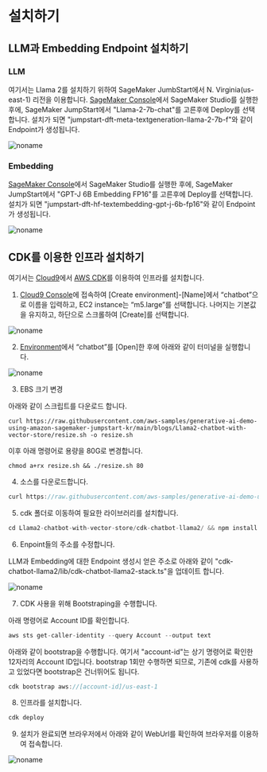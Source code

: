 # 설치하기


## LLM과 Embedding Endpoint 설치하기

### LLM
여기서는 Llama 2를 설치하기 위하여  SageMaker JumbStart에서 N. Virginia(us-east-1) 리전을 이용합니다. [SageMaker Console](https://us-east-1.console.aws.amazon.com/sagemaker/home?region=us-east-1#/studio)에서 SageMaker Studio를 실행한 후에, SageMaker JumpStart에서 "Llama-2-7b-chat"를 고른후에 Deploy를 선택합니다. 설치가 되면 "jumpstart-dft-meta-textgeneration-llama-2-7b-f"와 같이 Endpoint가 생성됩니다.

![noname](https://github.com/kyopark2014/Llama2-chatbot-with-vector-store/assets/52392004/f801809f-9ea2-46b2-932a-e0586283c814)

### Embedding

[SageMaker Console](https://us-east-1.console.aws.amazon.com/sagemaker/home?region=us-east-1#/studio)에서 SageMaker Studio를 실행한 후에, SageMaker JumpStart에서 "GPT-J 6B Embedding FP16"를 고른후에 Deploy를 선택합니다. 설치가 되면 "jumpstart-dft-hf-textembedding-gpt-j-6b-fp16"와 같이 Endpoint가 생성됩니다.

![noname](https://github.com/kyopark2014/Llama2-chatbot-with-vector-store/assets/52392004/80a24a19-3f28-4af0-b316-335df23f2bdf)


## CDK를 이용한 인프라 설치하기

여기서는 [Cloud9](https://aws.amazon.com/ko/cloud9/)에서 [AWS CDK](https://aws.amazon.com/ko/cdk/)를 이용하여 인프라를 설치합니다.

1) [Cloud9 Console](https://us-east-1.console.aws.amazon.com/cloud9control/home?region=us-east-1#/create)에 접속하여 [Create environment]-[Name]에서 “chatbot”으로 이름을 입력하고, EC2 instance는 “m5.large”를 선택합니다. 나머지는 기본값을 유지하고, 하단으로 스크롤하여 [Create]를 선택합니다.

![noname](https://github.com/kyopark2014/chatbot-based-on-Falcon-FM/assets/52392004/7c20d80c-52fc-4d18-b673-bd85e2660850)

2) [Environment](https://us-east-1.console.aws.amazon.com/cloud9control/home?region=us-east-1#/)에서 “chatbot”를 [Open]한 후에 아래와 같이 터미널을 실행합니다.

![noname](https://github.com/kyopark2014/chatbot-based-on-Falcon-FM/assets/52392004/b7d0c3c0-3e94-4126-b28d-d269d2635239)

3) EBS 크기 변경

아래와 같이 스크립트를 다운로드 합니다. 

```text
curl https://raw.githubusercontent.com/aws-samples/generative-ai-demo-using-amazon-sagemaker-jumpstart-kr/main/blogs/Llama2-chatbot-with-vector-store/resize.sh -o resize.sh
```

이후 아래 명령어로 용량을 80G로 변경합니다.
```text
chmod a+rx resize.sh && ./resize.sh 80
```


4) 소스를 다운로드합니다.

```java
curl https://raw.githubusercontent.com/aws-samples/generative-ai-demo-using-amazon-sagemaker-jumpstart-kr/main/blogs/Llama2-chatbot-with-vector-store/Llama2-chatbot-with-vector-store.zip -o Llama2-chatbot-with-vector-store.zip && unzip Llama2-chatbot-with-vector-store.zip
```

5) cdk 폴더로 이동하여 필요한 라이브러리를 설치합니다.

```java
cd Llama2-chatbot-with-vector-store/cdk-chatbot-llama2/ && npm install
```

6) Enpoint들의 주소를 수정합니다. 

LLM과 Embedding에 대한 Endpoint 생성시 얻은 주소로 아래와 같이 "cdk-chatbot-llama2/lib/cdk-chatbot-llama2-stack.ts"을 업데이트 합니다.

![noname](https://github.com/kyopark2014/Llama2-chatbot-with-vector-store/assets/52392004/ab865bb2-7f1e-4abd-811d-867fab4d648d)



7) CDK 사용을 위해 Bootstraping을 수행합니다.

아래 명령어로 Account ID를 확인합니다.

```java
aws sts get-caller-identity --query Account --output text
```

아래와 같이 bootstrap을 수행합니다. 여기서 "account-id"는 상기 명령어로 확인한 12자리의 Account ID입니다. bootstrap 1회만 수행하면 되므로, 기존에 cdk를 사용하고 있었다면 bootstrap은 건너뛰어도 됩니다.

```java
cdk bootstrap aws://[account-id]/us-east-1
```

8) 인프라를 설치합니다.

```java
cdk deploy
```
9) 설치가 완료되면 브라우저에서 아래와 같이 WebUrl를 확인하여 브라우저를 이용하여 접속합니다.

![noname](https://github.com/kyopark2014/Llama2-chatbot-with-vector-store/assets/52392004/1e01390d-8571-4557-8af6-7a41fd5486aa)

